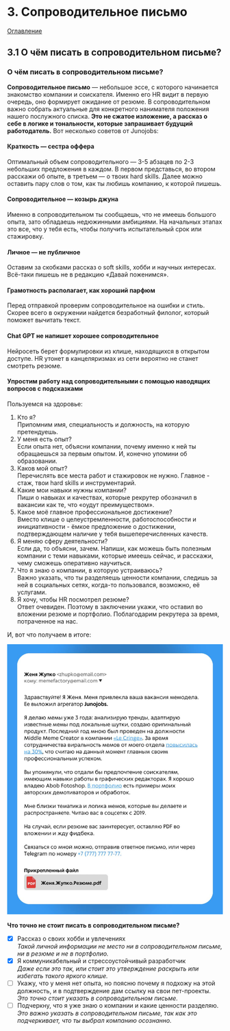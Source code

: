 # 3. Сопроводительное письмо

[Оглавление](./README.md)

## 3.1 О чём писать в сопроводительном письме?

### О чём писать в сопроводительном письме?

**Сопроводительное письмо** — небольшое эссе, с которого начинается знакомство компании и соискателя. Именно его HR видит в первую очередь, оно формирует ожидание от резюме. В сопроводительном важно собрать актуальные для конкретного нанимателя положения нашего послужного списка. **Это не сжатое изложение, а рассказ о себе в логике и тональности, которые запрашивает будущий работодатель.** Вот несколько советов от Junojobs:

#### Краткость — сестра оффера

Оптимальный объем сопроводительного — 3-5 абзацев по 2-3 небольших предложения в каждом. В первом представься, во втором расскажи об опыте, в третьем — о твоих hard skills. Далее можно оставить пару слов о том, как ты любишь компанию, к которой пишешь.

#### Сопроводительное — козырь джуна

Именно в сопроводительном ты сообщаешь, что не имеешь большого опыта, зато обладаешь недюжинными амбициями. На начальных этапах это все, что у тебя есть, чтобы получить испытательный срок или стажировку.

#### Личное — не публичное

Оставим за скобками рассказ о soft skills, хобби и научных интересах. Всё-таки пишешь не в редакцию «Давай поженимся».

#### Грамотность располагает, как хороший парфюм

Перед отправкой проверим сопроводительное на ошибки и стиль. Скорее всего в окружении найдется безработный филолог, который поможет вычитать текст.

#### Chat GPT не напишет хорошее сопроводительное

Нейросеть берет формулировки из клише, находящихся в открытом доступе. HR утонет в канцеляризмах из сети вероятно не станет смотреть резюме.

#### Упростим работу над сопроводительными с помощью наводящих вопросов с подсказками

Пользуемся на здоровье:

1. Кто я?<br>
Припомним имя, специальность и должность, на которую претендуешь.
2. У меня есть опыт?<br>
Если опыта нет, объясни компании, почему именно к ней ты обращаешься за первым опытом. И, конечно упомини об образовании.
3. Каков мой опыт?<br>
Перечислять все места работ и стажировок не нужно. Главное - стаж, твои hard skills и инструментарий.
4. Какие мои навыки нужны компании?<br>
Пиши о навыках и качествах, которые рекрутер обозначил в вакансии как те, что «оудут преимуществом».
5. Какое моё главное профессиональное достижение?<br>
Вместо клише о целеустремленности, работоспособности и инициативности - ёмкое предложение о достижении, подтверждающем наличие у тебя вышеперечисленных качеств.
6. Я меняю сферу деятельности?<br>
Если да, то объясни, зачем. Напиши, как можешь быть полезным компании с теми навыками, которые имеешь сейчас, и расскажи, чему сможешь оперативно научиться.
7. Что я знаю о компании, в которую устраиваюсь?<br>
Важно указать, что ты разделяешь ценности компании, следишь за ней в социальных сетях, когда-то пользовался, возможно, её услугами.
8. Я хочу, чтобы HR посмотрел резюме?<br>
Ответ очевиден. Поэтому в заключении укажи, что оставил во вложении резюме и портфолио. Поблагодарим рекрутера за время, потраченное на нас.

И, вот что получаем в итоге:

![03](./Img/03_01.jpg)

**Что точно не стоит писать в сопроводительном письме?**

+ [x] Рассказ о своих хобби и увлечениях<br>
*Такой личной информации не место ни в сопроводительном письме, ни в резюме и не в портфолио.*
+ [x] Я коммуникабельный и стрессоустойчивый разработчик<br>
*Даже если это так, или стоит это утверждение раскрыть или избегать такого яркого клише.*
+ [ ] Укажу, что у меня нет опыта, но поясню почему я подхожу на этой должность, и в подтверждение дам ссылку на свои пет-проекты.<br>
*Это точно стоит указать в сопроводительном письме.*
+ [ ] Подчеркну, что я уже знаю о компании и какие ценности разделяю.<br>
*Это важно указать в сопроводительном письме, так как это подчеркивает, что ты выбрал компанию осознанно.*
